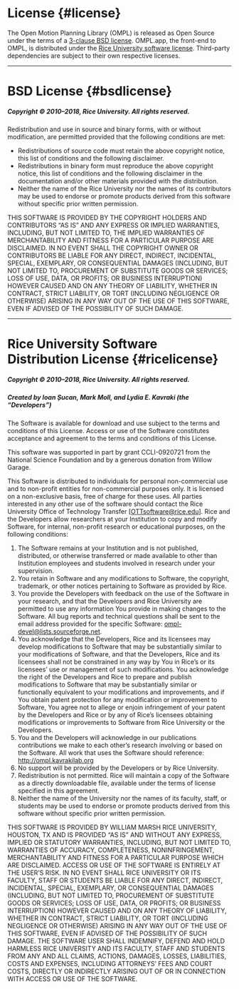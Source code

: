 # License {#license}

The Open Motion Planning Library (OMPL) is released as Open Source under the terms of a [3-clause BSD license](#bsdlicense). OMPL.app, the front-end to OMPL, is distributed under the [Rice University software license](#ricelicense). Third-party dependencies are subject to their own respective licenses.

---

# BSD License {#bsdlicense}

##### Copyright &copy; 2010–2018, Rice University. All rights reserved.

Redistribution and use in source and binary forms, with or without modification, are permitted provided that the following conditions are met:

- Redistributions of source code must retain the above copyright notice, this list of conditions and the following disclaimer.
- Redistributions in binary form must reproduce the above copyright notice, this list of conditions and the following disclaimer in the documentation and/or other materials provided with the distribution.
- Neither the name of the Rice University nor the names of its contributors may be used to endorse or promote products derived from this software without specific prior written permission.

THIS SOFTWARE IS PROVIDED BY THE COPYRIGHT HOLDERS AND CONTRIBUTORS “AS IS” AND ANY EXPRESS OR IMPLIED WARRANTIES, INCLUDING, BUT NOT LIMITED TO, THE IMPLIED WARRANTIES OF MERCHANTABILITY AND FITNESS FOR A PARTICULAR PURPOSE ARE DISCLAIMED. IN NO EVENT SHALL THE COPYRIGHT OWNER OR CONTRIBUTORS BE LIABLE FOR ANY DIRECT, INDIRECT, INCIDENTAL, SPECIAL, EXEMPLARY, OR CONSEQUENTIAL DAMAGES (INCLUDING, BUT NOT LIMITED TO, PROCUREMENT OF SUBSTITUTE GOODS OR SERVICES; LOSS OF USE, DATA, OR PROFITS; OR BUSINESS INTERRUPTION) HOWEVER CAUSED AND ON ANY THEORY OF LIABILITY, WHETHER IN CONTRACT, STRICT LIABILITY, OR TORT (INCLUDING NEGLIGENCE OR OTHERWISE) ARISING IN ANY WAY OUT OF THE USE OF THIS SOFTWARE, EVEN IF ADVISED OF THE POSSIBILITY OF SUCH DAMAGE.

---

# Rice University Software Distribution License {#ricelicense}

##### Copyright &copy; 2010–2018, Rice University. All rights reserved.

##### Created by Ioan Șucan, Mark Moll, and Lydia E. Kavraki (the “Developers”)

The Software is available for download and use subject to the terms and conditions of this License. Access or use of the Software constitutes acceptance and agreement to the terms and conditions of this License.

This software was supported in part by grant CCLI-0920721 from the National Science Foundation and by a generous donation from Willow Garage.

This Software is distributed to individuals for personal non-commercial use and to non-profit entities for non-commercial purposes only. It is licensed on a non-exclusive basis, free of charge for these uses. All parties interested in any other use of the software should contact the Rice University Office of Technology Transfer [OTTsoftware@rice.edu]. Rice and the Developers allow researchers at your Institution to copy and modify Software, for internal, non-profit research or educational purposes, on the following conditions:

1. The Software remains at your Institution and is not published, distributed, or otherwise transferred or made available to other than Institution employees and students involved in research under your supervision.
2. You retain in Software and any modifications to Software, the copyright, trademark, or other notices pertaining to Software as provided by Rice.
3. You provide the Developers with feedback on the use of the Software in your research, and that the Developers and Rice University are permitted to use any information You provide in making changes to the Software. All bug reports and technical questions shall be sent to the email address provided for the specific Software: ompl-devel@lists.sourceforge.net.
4. You acknowledge that the Developers, Rice and its licensees may develop modifications to Software that may be substantially similar to your modifications of Software, and that the Developers, Rice and its licensees shall not be constrained in any way by You in Rice’s or its licensees’ use or management of such modifications. You acknowledge the right of the Developers and Rice to prepare and publish modifications to Software that may be substantially similar or functionally equivalent to your modifications and improvements, and if You obtain patent protection for any modification or improvement to Software, You agree not to allege or enjoin infringement of your patent by the Developers and Rice or by any of Rice’s licensees obtaining modifications or improvements to Software from Rice University or the Developers.
5. You and the Developers will acknowledge in our publications contributions we make to each other’s research involving or based on the Software. All work that uses the Software should reference:
   http://ompl.kavrakilab.org
6. No support will be provided by the Developers or by Rice University.
7. Redistribution is not permitted. Rice will maintain a copy of the Software as a directly downloadable file, available under the terms of license specified in this agreement.
8. Neither the name of the University nor the names of its faculty, staff, or students may be used to endorse or promote products derived from this software without specific prior written permission.

THIS SOFTWARE IS PROVIDED BY WILLIAM MARSH RICE UNIVERSITY, HOUSTON, TX AND IS PROVIDED “AS IS” AND WITHOUT ANY EXPRESS, IMPLIED OR STATUTORY WARRANTIES, INCLUDING, BUT NOT LIMITED TO, WARRANTIES OF ACCURACY, COMPLETENESS, NONINFRINGEMENT, MERCHANTABILITY AND FITNESS FOR A PARTICULAR PURPOSE WHICH ARE DISCLAIMED. ACCESS OR USE OF THE SOFTWARE IS ENTIRELY AT THE USER’S RISK. IN NO EVENT SHALL RICE UNIVERSITY OR ITS FACULTY, STAFF OR STUDENTS BE LIABLE FOR ANY DIRECT, INDIRECT, INCIDENTAL, SPECIAL, EXEMPLARY, OR CONSEQUENTIAL DAMAGES (INCLUDING, BUT NOT LIMITED TO, PROCUREMENT OF SUBSTITUTE GOODS OR SERVICES; LOSS OF USE, DATA, OR PROFITS; OR BUSINESS INTERRUPTION) HOWEVER CAUSED AND ON ANY THEORY OF LIABILITY, WHETHER IN CONTRACT, STRICT LIABILITY, OR TORT (INCLUDING NEGLIGENCE OR OTHERWISE) ARISING IN ANY WAY OUT OF THE USE OF THIS SOFTWARE, EVEN IF ADVISED OF THE POSSIBILITY OF SUCH DAMAGE. THE SOFTWARE USER SHALL INDEMNIFY, DEFEND AND HOLD HARMLESS RICE UNIVERSITY AND ITS FACULTY, STAFF AND STUDENTS FROM ANY AND ALL CLAIMS, ACTIONS, DAMAGES, LOSSES, LIABILITIES, COSTS AND EXPENSES, INCLUDING ATTORNEYS’ FEES AND COURT COSTS, DIRECTLY OR INDIRECTLY ARISING OUT OF OR IN CONNECTION WITH ACCESS OR USE OF THE SOFTWARE.
